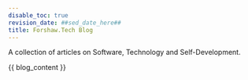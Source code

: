 ```yaml
---
disable_toc: true
revision_date: ##sed_date_here##
title: Forshaw.Tech Blog
---
```


A collection of articles on Software, Technology and Self-Development.

{{ blog_content }}


